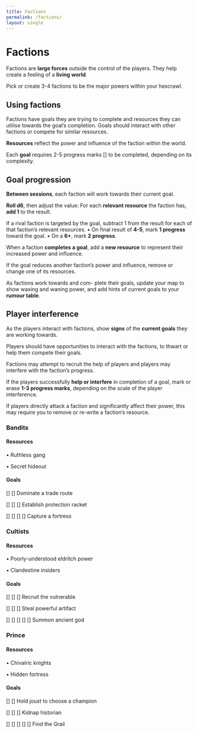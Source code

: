 ```yaml
---
title: Factions
permalink: /factions/
layout: single
---
```

# Factions

Factions are **large forces** outside the
control of the players. They help
create a feeling of a **living world**.

Pick or create 3-4 factions to be the
major powers within your hexcrawl.

## Using factions

Factions have goals they are trying
to complete and resources they
can utilise towards the goal’s
completion. Goals should interact
with other factions or compete for
similar resources.

**Resources** reflect the power and
influence of the faction within the
world.

Each **goal** requires 2-5 progress
marks [] to be completed, depending on its complexity.

## Goal progression

**Between sessions**, each faction will
work towards their current goal.

**Roll d6**, then adjust the value:
For each **relevant resource** the
faction has, **add 1** to the result.

If a rival faction is targeted by the goal,
subtract 1 from the result for each of
that faction’s relevant resources.
• On final result of **4-5**, mark **1 progress** toward the goal.
• On a **6+**, mark **2 progress**.

When a faction **completes a goal**,
add a **new resource** to represent
their increased power and influence.

If the goal reduces another faction’s
power and influence, remove or
change one of its resources.

As factions work towards and com-
plete their goals, update your map
to show waxing and waning power,
and add hints of current goals to
your **rumour table**.

## Player interference

As the players interact with factions,
show **signs** of the **current goals**
they are working towards.

Players should have opportunities to
interact with the factions, to thwart
or help them compete their goals.

Factions may attempt to recruit the
help of players and players may
interfere with the faction’s progress.

If the players successfully **help or
interfere** in completion of a goal,
mark or erase **1-3 progress marks**,
depending on the scale of the player
interference.

If players directly attack a faction
and significantly affect their power,
this may require you to remove or
re-write a faction’s resource.

### Bandits
#### Resources

• Ruthless gang

• Secret hideout
#### Goals

[] [] Dominate a trade route

[] [] [] Establish protection racket

[] [] [] [] Capture a fortress

### Cultists
#### Resources

• Poorly-understood eldritch power

• Clandestine insiders
#### Goals

[] [] [] Recruit the vulnerable

[] [] [] Steal powerful artifact

[] [] [] [] [] Summon ancient god

### Prince
#### Resources

• Chivalric knights

• Hidden fortress

#### Goals

[] [] Hold joust to choose a champion

[] [] [] Kidnap historian

[] [] [] [] [] Find the Grail
